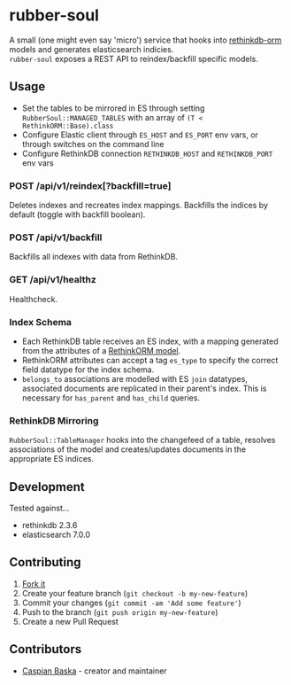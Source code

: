 # rubber-soul

A small (one might even say 'micro') service that hooks into [rethinkdb-orm](https://github.com/spider-gazelle/rethinkdb-orm) models and generates elasticsearch indicies.  
`rubber-soul` exposes a REST API to reindex/backfill specific models.

## Usage

- Set the tables to be mirrored in ES through setting `RubberSoul::MANAGED_TABLES` with an array of `(T < RethinkORM::Base).class`
- Configure Elastic client through `ES_HOST` and `ES_PORT` env vars, or through switches on the command line
- Configure RethinkDB connection `RETHINKDB_HOST` and `RETHINKDB_PORT` env vars

### **POST** /api/v1/reindex[?backfill=true]

Deletes indexes and recreates index mappings.
Backfills the indices by default (toggle with backfill boolean).

### **POST** /api/v1/backfill

Backfills all indexes with data from RethinkDB.

### **GET** /api/v1/healthz

Healthcheck.

### Index Schema

- Each RethinkDB table receives an ES index, with a mapping generated from the attributes of a [RethinkORM model](https://github.com/spider-gazelle/rethinkdb-orm).
- RethinkORM attributes can accept a tag `es_type` to specify the correct field datatype for the index schema.
- `belongs_to` associations are modelled with ES `join` datatypes, associated documents are replicated in their parent's index. This is necessary for `has_parent` and `has_child` queries.

### RethinkDB Mirroring

`RubberSoul::TableManager` hooks into the changefeed of a table, resolves associations of the model and creates/updates documents in the appropriate ES indices.

## Development

Tested against...

- rethinkdb 2.3.6
- elasticsearch 7.0.0

## Contributing

1. [Fork it](https://github.com/aca-labs/rubber-soul/fork)
2. Create your feature branch (`git checkout -b my-new-feature`)
3. Commit your changes (`git commit -am 'Add some feature'`)
4. Push to the branch (`git push origin my-new-feature`)
5. Create a new Pull Request

## Contributors

- [Caspian Baska](https://github.com/caspiano) - creator and maintainer
